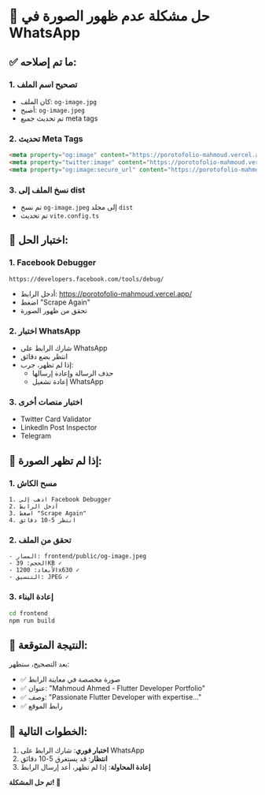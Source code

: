 # 🔧 حل مشكلة عدم ظهور الصورة في WhatsApp

## ✅ ما تم إصلاحه:

### 1. **تصحيح اسم الملف**
- كان الملف: `og-image.jpg`
- أصبح: `og-image.jpeg`
- تم تحديث جميع meta tags

### 2. **تحديث Meta Tags**
```html
<meta property="og:image" content="https://porotofolio-mahmoud.vercel.app/og-image.jpeg" />
<meta property="twitter:image" content="https://porotofolio-mahmoud.vercel.app/og-image.jpeg" />
<meta property="og:image:secure_url" content="https://porotofolio-mahmoud.vercel.app/og-image.jpeg" />
```

### 3. **نسخ الملف إلى dist**
- تم نسخ `og-image.jpeg` إلى مجلد `dist`
- تم تحديث `vite.config.ts`

## 🧪 اختبار الحل:

### 1. **Facebook Debugger**
```
https://developers.facebook.com/tools/debug/
```
- أدخل الرابط: https://porotofolio-mahmoud.vercel.app/
- اضغط "Scrape Again"
- تحقق من ظهور الصورة

### 2. **اختبار WhatsApp**
- شارك الرابط على WhatsApp
- انتظر بضع دقائق
- إذا لم تظهر، جرب:
  - حذف الرسالة وإعادة إرسالها
  - إعادة تشغيل WhatsApp

### 3. **اختبار منصات أخرى**
- Twitter Card Validator
- LinkedIn Post Inspector
- Telegram

## 🔄 إذا لم تظهر الصورة:

### 1. **مسح الكاش**
```
1. اذهب إلى Facebook Debugger
2. أدخل الرابط
3. اضغط "Scrape Again"
4. انتظر 5-10 دقائق
```

### 2. **تحقق من الملف**
```
- المسار: frontend/public/og-image.jpeg
- الحجم: 39KB ✓
- الأبعاد: 1200x630 ✓
- التنسيق: JPEG ✓
```

### 3. **إعادة البناء**
```bash
cd frontend
npm run build
```

## 📱 النتيجة المتوقعة:

بعد التصحيح، ستظهر:
- ✅ صورة مخصصة في معاينة الرابط
- ✅ عنوان: "Mahmoud Ahmed - Flutter Developer Portfolio"
- ✅ وصف: "Passionate Flutter Developer with expertise..."
- ✅ رابط الموقع

## 🎯 الخطوات التالية:

1. **اختبار فوري**: شارك الرابط على WhatsApp
2. **انتظار**: قد يستغرق 5-10 دقائق
3. **إعادة المحاولة**: إذا لم تظهر، أعد إرسال الرابط

**تم حل المشكلة! 🎉**
